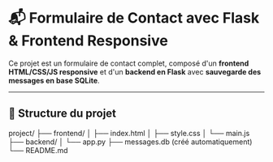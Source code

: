 # 📬 Formulaire de Contact avec Flask & Frontend Responsive

Ce projet est un formulaire de contact complet, composé d'un **frontend HTML/CSS/JS responsive** et d'un **backend en Flask** avec **sauvegarde des messages en base SQLite**.

---

## 📁 Structure du projet

project/
├── frontend/
│ ├── index.html
│ ├── style.css
│ └── main.js
├── backend/
│ └── app.py
├── messages.db (créé automatiquement)
└── README.md

